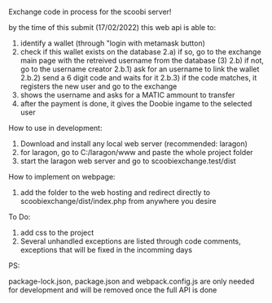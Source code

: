 Exchange code in process for the scoobi server!

by the time of this submit (17/02/2022) this web api is able to: 

1. identify a wallet (through "login with metamask button)
2. check if this wallet exists on the database
    2.a) if so, go to the exchange main page with the retreived username from the database (3)
    2.b) if not, go to the username creator
        2.b.1) ask for an username to link the wallet
        2.b.2) send a 6 digit code and waits for it
        2.b.3) if the code matches, it registers the new user and go to the exchange
3. shows the username and asks for a MATIC ammount to transfer
4. after the payment is done, it gives the Doobie ingame to the selected user

How to use in development:

1. Download and install any local web server (recommended: laragon)
2. for laragon, go to C:/laragon/www and paste the whole project folder
3. start the laragon web server and go to scoobiexchange.test/dist

How to implement on webpage:

1. add the folder to the web hosting and redirect directly to scoobiexchange/dist/index.php from anywhere you desire

To Do:

1. add css to the project
2. Several unhandled exceptions are listed through code comments, exceptions that will be fixed in the incomming days

PS:

package-lock.json, package.json and webpack.config.js are only needed for development and will be removed once the full API is done
